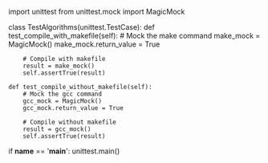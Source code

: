 import unittest
from unittest.mock import MagicMock

class TestAlgorithms(unittest.TestCase):
    def test_compile_with_makefile(self):
        # Mock the make command
        make_mock = MagicMock()
        make_mock.return_value = True

        # Compile with makefile
        result = make_mock()
        self.assertTrue(result)

    def test_compile_without_makefile(self):
        # Mock the gcc command
        gcc_mock = MagicMock()
        gcc_mock.return_value = True

        # Compile without makefile
        result = gcc_mock()
        self.assertTrue(result)

if __name__ == '__main__':
    unittest.main()